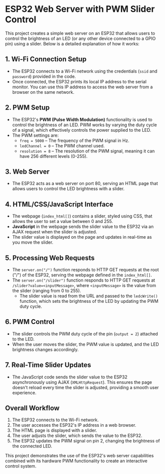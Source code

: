 # ESP32 Web Server with PWM Slider Control

This project creates a simple web server on an ESP32 that allows users to control the brightness of an LED (or any other device connected to a GPIO pin) using a slider. Below is a detailed explanation of how it works:

## 1. Wi-Fi Connection Setup
- The ESP32 connects to a Wi-Fi network using the credentials (`ssid` and `password`) provided in the code.
- Once connected, the ESP32 prints its local IP address to the serial monitor. You can use this IP address to access the web server from a browser on the same network.

## 2. PWM Setup
- The ESP32's **PWM (Pulse Width Modulation)** functionality is used to control the brightness of an LED. PWM works by varying the duty cycle of a signal, which effectively controls the power supplied to the LED.
- The PWM settings are:
  - `freq = 5000` – The frequency of the PWM signal in Hz.
  - `ledChannel = 0` – The PWM channel used.
  - `resolution = 8` – The resolution of the PWM signal, meaning it can have 256 different levels (0-255).

## 3. Web Server
- The ESP32 acts as a web server on port 80, serving an HTML page that allows users to control the LED brightness with a slider.

## 4. HTML/CSS/JavaScript Interface
- The webpage (`index_html[]`) contains a slider, styled using CSS, that allows the user to set a value between 0 and 255.
- **JavaScript** in the webpage sends the slider value to the ESP32 via an AJAX request when the slider is adjusted.
- The slider value is displayed on the page and updates in real-time as you move the slider.

## 5. Processing Web Requests
- The `server.on("/")` function responds to HTTP GET requests at the root ("/") of the ESP32, serving the webpage defined in the `index_html[]`.
- The `server.on("/slider")` function responds to HTTP GET requests at `/slider?value=<inputMessage>`, where `<inputMessage>` is the value from the slider (ranging from 0 to 255).
  - The slider value is read from the URL and passed to the `ledcWrite()` function, which sets the brightness of the LED by updating the PWM duty cycle.

## 6. PWM Control
- The slider controls the PWM duty cycle of the pin (`output = 2`) attached to the LED.
- When the user moves the slider, the PWM value is updated, and the LED brightness changes accordingly.

## 7. Real-Time Slider Updates
- The JavaScript code sends the slider value to the ESP32 asynchronously using AJAX (`XMLHttpRequest`). This ensures the page doesn't reload every time the slider is adjusted, providing a smooth user experience.

## Overall Workflow
1. The ESP32 connects to the Wi-Fi network.
2. The user accesses the ESP32's IP address in a web browser.
3. The HTML page is displayed with a slider.
4. The user adjusts the slider, which sends the value to the ESP32.
5. The ESP32 updates the PWM signal on pin 2, changing the brightness of the connected LED.

This project demonstrates the use of the ESP32's web server capabilities combined with its hardware PWM functionality to create an interactive control system.

